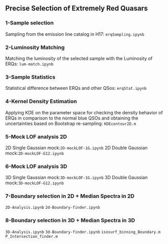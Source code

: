 ## Precise Selection of Extremely Red Quasars

### 1-Sample selection 
Sampling from the emission line catalog in H17: 
```erqSampling.ipynb```

### 2-Luminosity Matching
Matching the luminosity of the selected sample with the Luminosity of ERQs:
```lum-match.ipynb```
### 3-Sample Statistics 
Statistical difference between ERQs and other QSos:
```erqStat.ipynb```
### 4-Kernel Density Estimation
 Applying KDE on the parameter space for checking the density 
behavior of ERQs in comparison to the normal blue QSOs and obtaining the 
uncertainties based on Bootstrap re-sampling:
```KDEcontour2D.m```
### 5-Mock LOF analysis 2D
2D Single Gaussian mock:```2D-mockLOF-1G.ipynb```
2D Double Gaussian mock:```2D-mockLOF-G12.ipynb```

### 6-Mock LOF analysis 3D
3D Single Gaussian mock:```3D-mockLOF-1G.ipynb```
3D Double Gaussian mock:```3D-mockLOF-G12.ipynb```

### 7-Boundary selection in 2D + Median Spectra in 2D
```2D-Analysis.ipynb```
```2d-Boundary-finder.ipynb```

### 8-Boundary selection in 3D + Median Spectra in 3D
```3D-Analysis.ipynb```
```3d-Boundary-finder.ipynb```
```isosurf_binning_Boundary.m```
```P_Intersection_finder.m```


